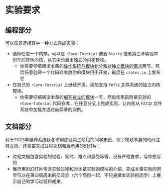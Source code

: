 # 实验要求

## 编程部分

可以任意选择其中一种方式完成实验：

- 选择任意一个内核，可以是 `rCore-Tutorial` 或者 `Starry` 或者第三章实验中列举的其他内核，从其中分离出独立的内核模块。
  - 你需要仔细阅读本章的[操作系统与模块划分](./modular.md)和[对独立模块的要求](./module.md)两节，然后任意创建一个代码仓库放你的模块用于开发，最后在 `crates.io` 上发布它
- 在自己的 `rCore-Tutorial` 上继续开发，添加支持 `FAT32` 文件系统的独立内核模块。
  -  你需要仔细阅读本章的[编写独立的模块](./vfs.md)一节，然后使用前两章实验的 `rCore-Tutorial` 代码仓库，在任意分支上完成实验，让内核从 `FAT32` 文件系统中加载并通过前两章的测例。


## 文档部分

对于2023年操作系统秋冬季训练营第三阶段的同学来说，除了模块本身的代码注释文档，还需要完成过程文档和展示用的幻灯片：

- 过程文档包含实验的过程、耗时、难点和感受等等，没有严格要求，写你想写的
- 展示用的幻灯片包含实验过程和对本章实验的模块的介绍。完成本章实验的同学可以在第四周周末的交流会（六个项目一起，不只是做本实验的同学）上展示自己的学习过程和成果。
